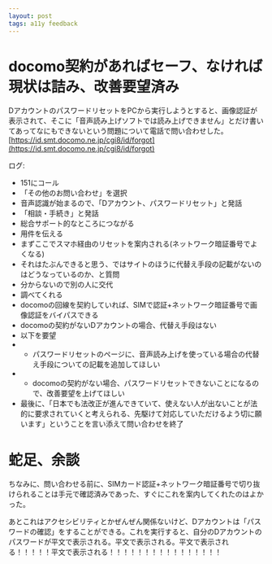 ```yaml
---
layout: post
tags: a11y feedback
---
```


# docomo契約があればセーフ、なければ現状は詰み、改善要望済み

DアカウントのパスワードリセットをPCから実行しようとすると、画像認証が表示されて、そこに「音声読み上げソフトでは読み上げできません」とだけ書いてあってなにもできないという問題について電話で問い合わせした。
[https://id.smt.docomo.ne.jp/cgi8/id/forgot](https://id.smt.docomo.ne.jp/cgi8/id/forgot)

ログ:

- 151にコール
- 「その他のお問い合わせ」を選択
- 音声認識が始まるので、「Dアカウント、パスワードリセット」と発話
- 「相談・手続き」と発話
- 総合サポート的なところにつながる
- 用件を伝える
- まずここでスマホ経由のリセットを案内される(ネットワーク暗証番号でよくなる)
- それはたぶんできると思う、ではサイトのほうに代替え手段の記載がないのはどうなっているのか、と質問
- 分からないので別の人に交代
- 調べてくれる
- docomoの回線を契約していれば、SIMで認証+ネットワーク暗証番号で画像認証をバイパスできる
- docomoの契約がないDアカウントの場合、代替え手段はない
- 以下を要望
- - パスワードリセットのページに、音声読み上げを使っている場合の代替え手段についての記載を追加してほしい
- - docomoの契約がない場合、パスワードリセットできないことになるので、改善要望を上げてほしい
- 最後に、「日本でも法改正が進んできていて、使えない人が出ないことが法的に要求されていくと考えられる、先駆けて対応していただけるよう切に願います」ということを言い添えて問い合わせを終了 

# 蛇足、余談

ちなみに、問い合わせる前に、SIMカード認証+ネットワーク暗証番号で切り抜けられることは手元で確認済みであった、すぐにこれを案内してくれたのはよかった。

あとこれはアクセシビリティとかぜんぜん関係ないけど、Dアカウントは「パスワードの確認」をすることができる。これを実行すると、自分のDアカウントのパスワードが平文で表示される。平文で表示される。平文で表示される！！！！！平文で表示される！！！！！！！！！！！！！！！！

